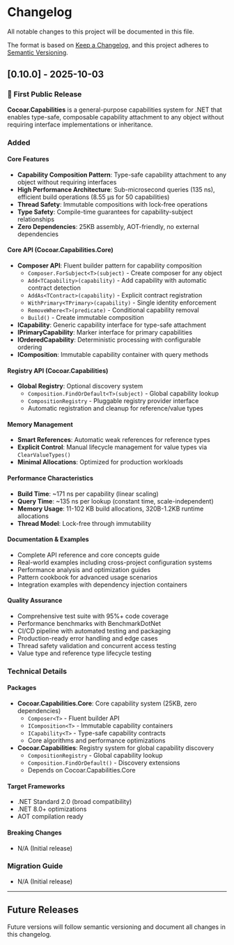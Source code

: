 # Changelog

All notable changes to this project will be documented in this file.

The format is based on [Keep a Changelog](https://keepachangelog.com/en/1.0.0/),
and this project adheres to [Semantic Versioning](https://semver.org/spec/v2.0.0.html).

## [0.10.0] - 2025-10-03

### 🎉 First Public Release

**Cocoar.Capabilities** is a general-purpose capabilities system for .NET that enables type-safe, composable capability attachment to any object without requiring interface implementations or inheritance.

### Added

#### Core Features
- **Capability Composition Pattern**: Type-safe capability attachment to any object without requiring interfaces
- **High Performance Architecture**: Sub-microsecond queries (135 ns), efficient build operations (8.55 μs for 50 capabilities)
- **Thread Safety**: Immutable compositions with lock-free operations
- **Type Safety**: Compile-time guarantees for capability-subject relationships
- **Zero Dependencies**: 25KB assembly, AOT-friendly, no external dependencies

#### Core API (Cocoar.Capabilities.Core)
- **Composer API**: Fluent builder pattern for capability composition
  - `Composer.ForSubject<T>(subject)` - Create composer for any object
  - `Add<TCapability>(capability)` - Add capability with automatic contract detection
  - `AddAs<TContract>(capability)` - Explicit contract registration  
  - `WithPrimary<TPrimary>(capability)` - Single identity enforcement
  - `RemoveWhere<T>(predicate)` - Conditional capability removal
  - `Build()` - Create immutable composition
- **ICapability<T>**: Generic capability interface for type-safe attachment
- **IPrimaryCapability<T>**: Marker interface for primary capabilities  
- **IOrderedCapability**: Deterministic processing with configurable ordering
- **IComposition<T>**: Immutable capability container with query methods

#### Registry API (Cocoar.Capabilities)
- **Global Registry**: Optional discovery system
  - `Composition.FindOrDefault<T>(subject)` - Global capability lookup
  - `CompositionRegistry` - Pluggable registry provider interface
  - Automatic registration and cleanup for reference/value types

#### Memory Management
- **Smart References**: Automatic weak references for reference types
- **Explicit Control**: Manual lifecycle management for value types via `ClearValueTypes()`
- **Minimal Allocations**: Optimized for production workloads

#### Performance Characteristics
- **Build Time**: ~171 ns per capability (linear scaling)
- **Query Time**: ~135 ns per lookup (constant time, scale-independent)  
- **Memory Usage**: 11-102 KB build allocations, 320B-1.2KB runtime allocations
- **Thread Model**: Lock-free through immutability

#### Documentation & Examples
- Complete API reference and core concepts guide
- Real-world examples including cross-project configuration systems
- Performance analysis and optimization guides  
- Pattern cookbook for advanced usage scenarios
- Integration examples with dependency injection containers

#### Quality Assurance
- Comprehensive test suite with 95%+ code coverage
- Performance benchmarks with BenchmarkDotNet
- CI/CD pipeline with automated testing and packaging
- Production-ready error handling and edge cases
- Thread safety validation and concurrent access testing
- Value type and reference type lifecycle testing

### Technical Details

#### Packages
- **Cocoar.Capabilities.Core**: Core capability system (25KB, zero dependencies)
  - `Composer<T>` - Fluent builder API  
  - `IComposition<T>` - Immutable capability containers
  - `ICapability<T>` - Type-safe capability contracts
  - Core algorithms and performance optimizations
- **Cocoar.Capabilities**: Registry system for global capability discovery  
  - `CompositionRegistry` - Global capability lookup
  - `Composition.FindOrDefault()` - Discovery extensions
  - Depends on Cocoar.Capabilities.Core

#### Target Frameworks
- .NET Standard 2.0 (broad compatibility)
- .NET 8.0+ optimizations
- AOT compilation ready

#### Breaking Changes
- N/A (Initial release)

### Migration Guide
- N/A (Initial release)

---

## Future Releases

Future versions will follow semantic versioning and document all changes in this changelog.
